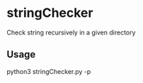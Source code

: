 # stringChecker
Check string recursively in a given directory

## Usage
python3 stringChecker.py -p <Directory> <String>

